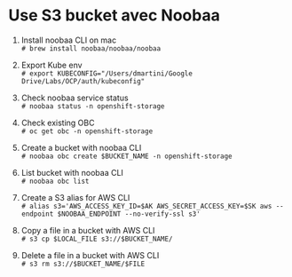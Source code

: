 # Use S3 bucket avec Noobaa

1. Install noobaa CLI on mac  
`# brew install noobaa/noobaa/noobaa` 

2. Export Kube env  
`# export KUBECONFIG="/Users/dmartini/Google Drive/Labs/OCP/auth/kubeconfig"`  

3. Check noobaa service status  
`# noobaa status -n openshift-storage` 

4. Check existing OBC  
`# oc get obc -n openshift-storage` 

5. Create a bucket with noobaa CLI  
`# noobaa obc create $BUCKET_NAME -n openshift-storage`  

6. List bucket with noobaa CLI  
`# noobaa obc list`  

7. Create a S3 alias for AWS CLI  
`# alias s3='AWS_ACCESS_KEY_ID=$AK AWS_SECRET_ACCESS_KEY=$SK aws --endpoint $NOOBAA_ENDPOINT --no-verify-ssl s3'`  

8. Copy a file in a bucket with AWS CLI  
`# s3 cp $LOCAL_FILE s3://$BUCKET_NAME/`  

9. Delete a file in a bucket with AWS CLI  
`# s3 rm s3://$BUCKET_NAME/$FILE`  
